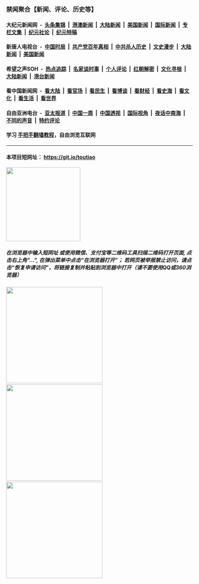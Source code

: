 ### 禁闻聚合【新闻、评论、历史等】

#### 大纪元新闻网 &nbsp;-&nbsp; [头条集锦](indexes/E头条集锦.md?t=02251802) &nbsp;|&nbsp; [港澳新闻](indexes/E港澳新闻.md?t=02251802)  &nbsp;|&nbsp; [大陆新闻](indexes/E大陆新闻.md?t=02251802) &nbsp;|&nbsp; [美国新闻](indexes/E美国新闻.md?t=02251802) &nbsp;|&nbsp; [国际新闻](indexes/E国际新闻.md?t=02251802) &nbsp;|&nbsp; [专栏文集](indexes/E专栏文集.md?t=02251802) &nbsp;|&nbsp; [纪元社论](indexes/E纪元社论.md?t=02251802) &nbsp;|&nbsp; [纪元特稿](indexes/E纪元特稿.md?t=02251802) 

#### 新唐人电视台 &nbsp;-&nbsp; [中国时局](indexes/N中国时局.md?t=02251802) &nbsp;|&nbsp; [共产党百年真相](indexes/N共产党百年真相.md?t=02251802) &nbsp;|&nbsp; [中共杀人历史](indexes/N中共杀人历史.md?t=02251802) &nbsp;|&nbsp; [文史漫步](indexes/N文史漫步.md?t=02251802) &nbsp;|&nbsp; [大陆新闻](indexes/N大陆新闻.md?t=02251802) &nbsp;|&nbsp; [美国新闻](indexes/N美国新闻.md?t=02251802)

#### 希望之声SOH &nbsp;-&nbsp; [热点追踪](indexes/H热点追踪.md?t=02251802) &nbsp;|&nbsp; [名家谈时事](indexes/H名家谈时事.md?t=02251802) &nbsp;|&nbsp; [个人评论](indexes/H个人评论.md?t=02251802)  &nbsp;|&nbsp; [红朝解密](indexes/H红朝解密.md?t=02251802) &nbsp;|&nbsp; [文化寻根](indexes/H文化寻根.md?t=02251802) &nbsp;|&nbsp; [大陆新闻](indexes/H大陆新闻.md?t=02251802) &nbsp;|&nbsp; [港台新闻](indexes/H港台新闻.md?t=02251802)

#### 看中国新闻网 &nbsp;-&nbsp; [看大陆](indexes/S看大陆.md?t=02251802) &nbsp;|&nbsp; [看官场](indexes/S看官场.md?t=02251802) &nbsp;|&nbsp; [看民生](indexes/S看民生.md?t=02251802)  &nbsp;|&nbsp; [看博谈](indexes/S看博谈.md?t=02251802) &nbsp;|&nbsp; [看财经](indexes/S看财经.md?t=02251802) &nbsp;|&nbsp; [看史海](indexes/S看史海.md?t=02251802) &nbsp;|&nbsp; [看文化](indexes/S看文化.md?t=02251802) &nbsp;|&nbsp; [看生活](indexes/S看生活.md?t=02251802) &nbsp;|&nbsp; [看世界](indexes/S看世界.md?t=02251802)

#### 自由亚洲电台 &nbsp;-&nbsp; [亚太报道](indexes/R亚太报道.md?t=02251802) &nbsp;|&nbsp; [中国一周](indexes/R中国一周.md?t=02251802) &nbsp;|&nbsp; [中国透视](indexes/R中国透视.md?t=02251802)  &nbsp;|&nbsp; [国际视角](indexes/R国际视角.md?t=02251802) &nbsp;|&nbsp; [夜话中南海](indexes/R夜话中南海.md?t=02251802) &nbsp;|&nbsp; [不同的声音](indexes/R不同的声音.md?t=02251802) &nbsp;|&nbsp; [特约评论](indexes/R特约评论.md?t=02251802)

#### 学习 [手把手翻墙教程](https://github.com/gfw-breaker/guides/wiki)，自由浏览互联网

----

#### 本项目短网址： https://git.io/toutiao
<img src="https://raw.githubusercontent.com/gfw-breaker/banned-news/master/scripts/img/qr.png" width="200px"/>  

##### 在浏览器中输入短网址 或使用微信、支付宝等二维码工具扫描二维码打开页面, 点击右上角"...", 在弹出菜单中点击“在浏览器打开”； 若网页被举报禁止访问，请点击“恢复申请访问”，将链接复制并粘贴到浏览器中打开（请不要使用QQ或360浏览器）

<img src="https://raw.githubusercontent.com/gfw-breaker/banned-news/master/scripts/img/1.png" width="260px"/> &nbsp; <img src="https://raw.githubusercontent.com/gfw-breaker/banned-news/master/scripts/img/2.png" width="260px"/> &nbsp; <img src="https://raw.githubusercontent.com/gfw-breaker/banned-news/master/scripts/img/3.png" width="260px"/>
